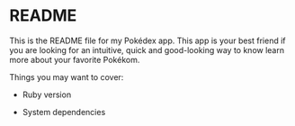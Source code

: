# README

This is the README file for my Pokédex app. This app is your best friend if you are looking for an intuitive, quick and good-looking way to know learn more about your favorite Pokékom.

Things you may want to cover:

* Ruby version

* System dependencies
